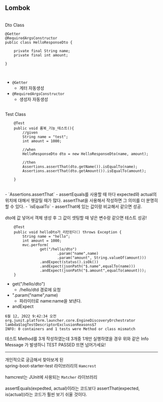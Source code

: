 ## Lombok

<br>
Dto Class
<br>

```
@Getter
@RequiredArgsConstructor
public class HelloResponseDto {

    private final String name;
    private final int amount;

}

```
<br>

- `@Getter`
	- 게터 자동생성
- `@RequiredArgsConstructor`
	- 생성자 자동생성

<br>
Test Class

```
	@Test
    public void 롬복_기능_테스트(){
        //given
        String name = "test";
        int amount = 1000;
		
        //when
        HelloResponseDto dto = new HelloResponseDto(name, amount);
		
        //then
        Assertions.assertThat(dto.getName()).isEqualTo(name);
        Assertions.assertThat(dto.getAmount()).isEqualTo(amount);
		
    }
```
<br>
- `Assertions.assertThat`
	- assertEquals를 사용할 때 마다 expected와 actual의 위치에 대해서 헷갈릴 때가 많다. 
	assertThat을 사용해서 작성하면 그 의미를 더 분명히 할 수 있다.
- `isEqualTo`
	- assertThat에 있는 값이랑 비교해서 같으면 성공.
<br>
<br>
dto에 값 넣어서 객체 생성 후 그 값이 셋팅할 때 넣은 변수랑 같으면 테스트 성공!
<br>

```
	@Test
    public void helloDto가_리턴된다() throws Exception {
        String name = "hello";
        int amount = 1000;
        mvc.perform(
                get("/hello/dto")
                        .param("name",name)
                        .param("amount", String.valueOf(amount)))
                .andExpect(status().isOk())
                .andExpect(jsonPath("$.name",equalTo(name)))
                .andExpect(jsonPath("$.amount",equalTo(amount)));
    }
```


- get("/hello/dto")
	- /hello/dtd 경로에 요청
- ".param("name",name)
	- 파라미터로 name:name을 보낸다.
- andExpect

```
6월 12, 2022 9:42:34 오전 org.junit.platform.launcher.core.EngineDiscoveryOrchestrator lambda$logTestDescriptorExclusionReasons$7
INFO: 0 containers and 1 tests were Method or class mismatch
```
테스트 Method를 3개 작성하였는데 3개중 1개만 실행하였을 경우 위와 같은 Info Message 가 발생하니 TEST PASSED 뜨면 넘어가세요!





---
개인적으로 궁금해서 찾아보게 된 <br>
spring-boot-starter-test 라이브러리의 `Hamcrest`<br>
<br>
hamcrest는 JUnit에 사용되는 `Matcher` 라이브러리<br>
<br>
assertEquals(expedted, actual)이라는 코드보다 assertThat(expected, is(actual))라는 코드가 훨씬 보기 쉬울 것이다.



